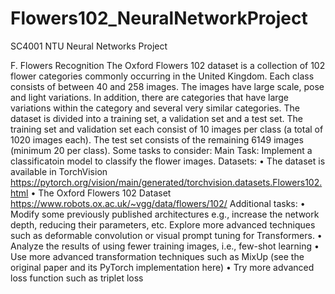 # Flowers102_NeuralNetworkProject
SC4001 NTU Neural Networks Project

F. Flowers Recognition
The Oxford Flowers 102 dataset is a collection of 102 flower categories commonly occurring in the United Kingdom. Each class consists of between 40 and 258 images. The images have large scale, pose and light variations. In addition, there are categories that have large variations within the category and several very similar categories. The dataset is divided into a training set, a validation set and a test set. The training set and validation set each consist of 10 images per class (a total of 1020 images each). The test set consists of the remaining 6149 images (minimum 20 per class). Some tasks to consider:
Main Task: Implement a classificatoin model to classify the flower images. Datasets:
• The dataset is available in TorchVision https://pytorch.org/vision/main/generated/torchvision.datasets.Flowers102.html
• The Oxford Flowers 102 Dataset https://www.robots.ox.ac.uk/~vgg/data/flowers/102/ Additional tasks:
• Modify some previously published architectures e.g., increase the network depth, reducing their parameters, etc. Explore more advanced techniques such as deformable convolution or visual prompt tuning for Transformers.
• Analyze the results of using fewer training images, i.e., few-shot learning
• Use more advanced transformation techniques such as MixUp (see the original paper and its
PyTorch implementation here)
• Try more advanced loss function such as triplet loss
